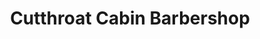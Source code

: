 ---
title: "Cutthroat Cabin Barbershop"
url: /bury-st-edmunds/cutthroat-cabin-barbershop/
shop: Friseur
---